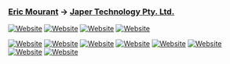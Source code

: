 ### [Eric Mourant](https://ericmourant.xyz) → [Japer Technology Pty. Ltd.](https://www.japer.technology)

[![Website](https://img.shields.io/badge/Japer_Technology-GitHub_Organisation-informational?style=flat-square&color=ac43d9&logo=github&logoColor=white)](https://github.com/enterprises/japer-technology) [![Website](https://img.shields.io/badge/japer--technology-GitHub_Company-informational?style=flat-square&color=ac43d9&logo=github&logoColor=white)](https://github.com/japer-technology?q=japer-&type=all&language=&sort=name) [![Website](https://img.shields.io/badge/japertechnology-GitHub_Developer-informational?style=flat-square&color=ac43d9&logo=github&logoColor=white)](https://github.com/japertechnology?tab=repositories&q=&type=&language=&sort=name) [![Website](https://img.shields.io/badge/ericmourant-GitHub_Developer-informational?style=flat-square&color=70d943&logo=github&logoColor=white)](https://github.com/ericmourant?tab=repositories&q=&type=&sort=name)

[![Website](https://img.shields.io/badge/ericmourant-GitHub-informational?style=flat-square&color=ac43d9&logo=github&logoColor=white)](https://github.com/japertechnology?tab=repositories&q=&type=&language=&sort=name)
[![Website](https://img.shields.io/badge/Alpha-informational?style=flat-square&color=D943BB)](https://github.com/ericmourant?tab=repositories&q=&type=&language=&sort=name)
[![Website](https://img.shields.io/badge/Private-informational?style=flat-square&color=D943BB)](https://github.com/ericmourant?tab=repositories&type=private&language=&sort=name)
[![Website](https://img.shields.io/badge/Public-informational?style=flat-square&color=D943BB)](https://github.com/ericmourant?tab=repositories&type=public&language=&sort=name)
[![Website](https://img.shields.io/badge/Sandpit-informational?style=flat-square&color=D943BB)](https://github.com/ericmourant?tab=repositories&q=sandpit&type=&language=&sort=name)
[![Website](https://img.shields.io/badge/Starred-informational?style=flat-square&color=D943BB)](https://github.com/ericmourant?tab=repositories&q=&type=&language=&sort=stargazers)
[![Website](https://img.shields.io/badge/Static-informational?style=flat-square&color=D943BB)](https://github.com/ericmourant?tab=repositories&q=static&type=&language=&sort=name)
[![Website](https://img.shields.io/badge/Template-informational?style=flat-square&color=D943BB)](https://github.com/ericmourant?tab=repositories&type=template&language=&sort=name)
